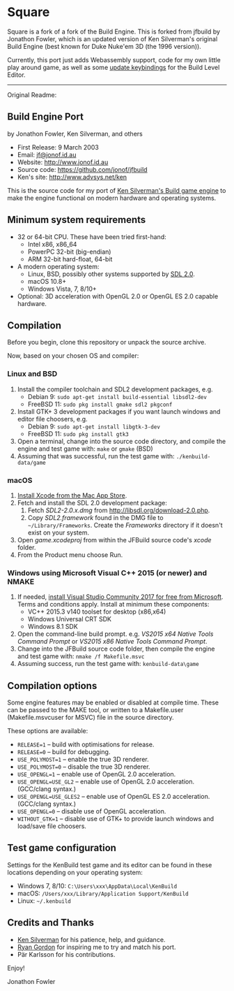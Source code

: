 # Square

Square is a fork of a fork of the Build Engine. This is forked from jfbuild by Jonathon Fowler, which is an updated version of Ken Silverman's original Build Engine (best known for Duke Nuke'em 3D (the 1996 version)).

Currently, this port just adds Webassembly support, code for my own little play around game, as well as some [update keybindings](doc/editorkeys.md) for the Build Level Editor.

---

Original Readme:

## Build Engine Port

by Jonathon Fowler, Ken Silverman, and others

- First Release: 9 March 2003
- Email: jf@jonof.id.au
- Website: http://www.jonof.id.au
- Source code: https://github.com/jonof/jfbuild
- Ken's site: http://www.advsys.net/ken

This is the source code for my port of [Ken Silverman's Build game
engine](http://www.advsys.net/ken/buildsrc) to make the engine functional on modern
hardware and operating systems.

## Minimum system requirements

- 32 or 64-bit CPU. These have been tried first-hand:
  - Intel x86, x86_64
  - PowerPC 32-bit (big-endian)
  - ARM 32-bit hard-float, 64-bit
- A modern operating system:
  - Linux, BSD, possibly other systems supported by [SDL 2.0](http://libsdl.org/).
  - macOS 10.8+
  - Windows Vista, 7, 8/10+
- Optional: 3D acceleration with OpenGL 2.0 or OpenGL ES 2.0 capable hardware.

## Compilation

Before you begin, clone this repository or unpack the source archive.

Now, based on your chosen OS and compiler:

### Linux and BSD

1. Install the compiler toolchain and SDL2 development packages, e.g.
   - Debian 9: `sudo apt-get install build-essential libsdl2-dev`
   - FreeBSD 11: `sudo pkg install gmake sdl2 pkgconf`
2. Install GTK+ 3 development packages if you want launch windows and editor file choosers, e.g.
   - Debian 9: `sudo apt-get install libgtk-3-dev`
   - FreeBSD 11: `sudo pkg install gtk3`
3. Open a terminal, change into the source code directory, and compile the engine and
   test game with: `make` or `gmake` (BSD)
4. Assuming that was successful, run the test game with: `./kenbuild-data/game`

### macOS

1. [Install Xcode from the Mac App Store](https://itunes.apple.com/au/app/xcode/id497799835?mt=12).
2. Fetch and install the SDL 2.0 development package:
   1. Fetch _SDL2-2.0.x.dmg_ from http://libsdl.org/download-2.0.php.
   2. Copy _SDL2.framework_ found in the DMG file to `~/Library/Frameworks`. Create the
      _Frameworks_ directory if it doesn't exist on your system.
3. Open _game.xcodeproj_ from within the JFBuild source code's _xcode_ folder.
4. From the Product menu choose Run.

### Windows using Microsoft Visual C++ 2015 (or newer) and NMAKE

1. If needed, [install Visual Studio Community 2017 for free from
   Microsoft](https://docs.microsoft.com/en-us/visualstudio/install/install-visual-studio).
   Terms and conditions apply. Install at minimum these components:
   - VC++ 2015.3 v140 toolset for desktop (x86,x64)
   - Windows Universal CRT SDK
   - Windows 8.1 SDK
2. Open the command-line build prompt. e.g. _VS2015 x64 Native Tools Command Prompt_
   or _VS2015 x86 Native Tools Command Prompt_.
3. Change into the JFBuild source code folder, then compile the engine and test game
   with: `nmake /f Makefile.msvc`
4. Assuming success, run the test game with: `kenbuild-data\game`

## Compilation options

Some engine features may be enabled or disabled at compile time. These can be passed
to the MAKE tool, or written to a Makefile.user (Makefile.msvcuser for MSVC) file in
the source directory.

These options are available:

- `RELEASE=1` – build with optimisations for release.
- `RELEASE=0` – build for debugging.
- `USE_POLYMOST=1` – enable the true 3D renderer.
- `USE_POLYMOST=0` – disable the true 3D renderer.
- `USE_OPENGL=1` – enable use of OpenGL 2.0 acceleration.
- `USE_OPENGL=USE_GL2` – enable use of OpenGL 2.0 acceleration. (GCC/clang syntax.)
- `USE_OPENGL=USE_GLES2` – enable use of OpenGL ES 2.0 acceleration. (GCC/clang syntax.)
- `USE_OPENGL=0` – disable use of OpenGL acceleration.
- `WITHOUT_GTK=1` – disable use of GTK+ to provide launch windows and load/save file choosers.

## Test game configuration

Settings for the KenBuild test game and its editor can be found in these locations
depending on your operating system:

- Windows 7, 8/10: `C:\Users\xxx\AppData\Local\KenBuild`
- macOS: `/Users/xxx/Library/Application Support/KenBuild`
- Linux: `~/.kenbuild`

## Credits and Thanks

- [Ken Silverman](http://www.advsys.net/ken) for his patience, help, and guidance.
- [Ryan Gordon](http://icculus.org) for inspiring me to try and match his port.
- Pär Karlsson for his contributions.

Enjoy!

Jonathon Fowler
